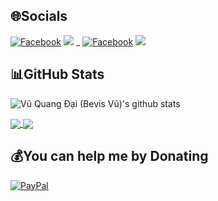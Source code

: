
## 🌐Socials
[![Facebook](https://img.shields.io/badge/Facebook-%231877F2.svg?logo=Facebook&logoColor=white)](https://facebook.com/BevisVu278) [![](https://img.shields.io/badge/YouTube-%23FF0000.svg?logo=YouTube&logoColor=white)](https://youtube.com/@BSVRecovery) _ [![Facebook](https://img.shields.io/badge/Facebook-%231877F2.svg?logo=Facebook&logoColor=white)](https://facebook.com/QuangDaiVQD) [![](https://img.shields.io/badge/YouTube-%23FF0000.svg?logo=YouTube&logoColor=white)](https://youtube.com/@BSVCoder)
## 📊GitHub Stats
![Vũ Quang Đại (Bevis Vũ)'s github stats](https://github-readme-stats-git-masterrstaa-rickstaa.vercel.app/api?username=VQD-BSV&show_icons=true&theme=tokyonight&hide=contribs,prs,issues)

<a href="https://github.com/VQD-BSV/FreeTool">
  <!-- Change the `github-readme-stats.anuraghazra1.vercel.app` to `github-readme-stats.vercel.app`  -->
  <img align="center" src="https://github-readme-stats.anuraghazra1.vercel.app/api/pin/?username=VQD-BSV&repo=FreeTool&theme=radical" />
</a>    

<a href="https://github.com/VQD-BSV/Recovery_RZ">
  <!-- Change the `github-readme-stats.anuraghazra1.vercel.app` to `github-readme-stats.vercel.app`  -->
  <img align="center" src="https://github-readme-stats.anuraghazra1.vercel.app/api/pin/?username=VQD-BSV&repo=Recovery_RZ&theme=merko" />
</a>


## 💰You can help me by Donating
[![PayPal](https://img.shields.io/badge/PayPal-00457C?style=for-the-badge&logo=paypal&logoColor=white)](https://paypal.me/BSVPay) 

  <!-- Proudly created with GPRM ( https://gprm.itsvg.in ) -->
  
